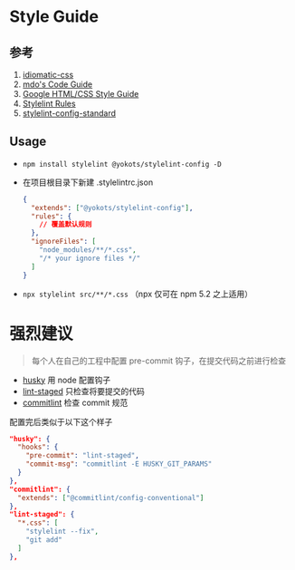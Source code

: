 # Style Guide

## 参考

1. [idiomatic-css](https://github.com/necolas/idiomatic-css)
2. [mdo's Code Guide](http://codeguide.co/#css)
3. [Google HTML/CSS Style Guide](https://google.github.io/styleguide/htmlcssguide.html#CSS)
4. [Stylelint Rules](https://stylelint.io/user-guide/rules/)
5. [stylelint-config-standard](https://github.com/stylelint/stylelint-config-standard)

## Usage

- ```npm install stylelint @yokots/stylelint-config -D```

- 在项目根目录下新建 .stylelintrc.json

  ```json
  {
    "extends": ["@yokots/stylelint-config"],
    "rules": {
      // 覆盖默认规则
    },
    "ignoreFiles": [
      "node_modules/**/*.css",
      "/* your ignore files */"
    ]
  }
  ```
- ```npx stylelint src/**/*.css``` （npx 仅可在 npm 5.2 之上适用）

# 强烈建议

  > 每个人在自己的工程中配置 pre-commit 钩子，在提交代码之前进行检查

  * [husky](https://github.com/typicode/husky) 用 node 配置钩子
  * [lint-staged](https://github.com/okonet/lint-staged) 只检查将要提交的代码
  * [commitlint](https://github.com/marionebl/commitlint) 检查 commit 规范

  配置完后类似于以下这个样子

```json
"husky": {
  "hooks": {
    "pre-commit": "lint-staged",
    "commit-msg": "commitlint -E HUSKY_GIT_PARAMS"
  }
},
"commitlint": {
  "extends": ["@commitlint/config-conventional"]
},
"lint-staged": {
  "*.css": [
    "stylelint --fix",
    "git add"
  ]
},
```
